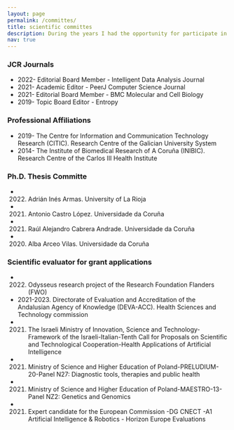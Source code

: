 ```yaml
---
layout: page
permalink: /committes/
title: scientific committes
description: During the years I had the opportunity for participate in different scientific committes
nav: true
---
```


### JCR Journals

* 2022- Editorial Board Member - Intelligent Data Analysis Journal
* 2021- Academic Editor - PeerJ Computer Science Journal
* 2021- Editorial Board Member - BMC Molecular and Cell Biology
* 2019- Topic Board Editor - Entropy 

### Professional Affiliations

* 2019- The Centre for Information and Communication Technology Research (CITIC). Research Centre of the Galician University System
* 2014- The Institute of Biomedical Research of A Coruña (INIBIC). Research Centre of the Carlos III Health Institute

### Ph.D. Thesis Committe

* 2022. Adrián Inés Armas. University of La Rioja
* 2021. Antonio Castro López. Universidade da Coruña
* 2021. Raúl Alejandro Cabrera Andrade. Universidade da Coruña
* 2020. Alba Arceo Vilas. Universidade da Coruña

### Scientific evaluator for grant applications

* 2022. Odysseus research project of the Research Foundation Flanders (FWO)
* 2021-2023. Directorate of Evaluation and Accreditation of the Andalusian Agency of Knowledge (DEVA-ACC). Health Sciences and Technology commission 
* 2021. The Israeli Ministry of Innovation, Science and Technology-Framework of the Israeli-Italian-Tenth Call for Proposals on Scientific and Technological Cooperation-Health Applications of Artificial Intelligence
* 2021. Ministry of Science and Higher Education of Poland-PRELUDIUM-20-Panel N27: Diagnostic tools, therapies and public health
* 2021. Ministry of Science and Higher Education of Poland-MAESTRO-13-Panel NZ2: Genetics and Genomics
* 2021. Expert candidate for the European Commission -DG CNECT -A1 Artificial Intelligence & Robotics - Horizon Europe Evaluations
